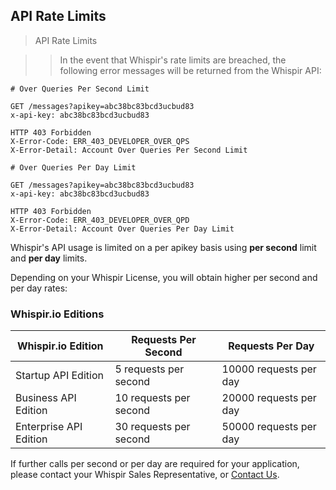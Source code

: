 ## API Rate Limits

> API Rate Limits

> > In the event that Whispir's rate limits are breached, the following error messages will be returned from the Whispir API:

```shell
# Over Queries Per Second Limit 

GET /messages?apikey=abc38bc83bcd3ucbud83
x-api-key: abc38bc83bcd3ucbud83

HTTP 403 Forbidden
X-Error-Code: ERR_403_DEVELOPER_OVER_QPS
X-Error-Detail: Account Over Queries Per Second Limit

# Over Queries Per Day Limit

GET /messages?apikey=abc38bc83bcd3ucbud83
x-api-key: abc38bc83bcd3ucbud83

HTTP 403 Forbidden
X-Error-Code: ERR_403_DEVELOPER_OVER_QPD
X-Error-Detail: Account Over Queries Per Day Limit
```

Whispir's API usage is limited on a per apikey basis using **per second** limit and **per day** limits.

Depending on your Whispir License, you will obtain higher per second and per day rates:

### Whispir.io Editions

Whispir.io Edition | Requests Per Second | Requests Per Day
-------------- | -------------- | --------------
Startup API Edition | 5 requests per second | 10000 requests per day
Business API Edition | 10 requests per second | 20000 requests per day
Enterprise API Edition | 30 requests per second | 50000 requests per day

If further calls per second or per day are required for your application, please contact your Whispir Sales Representative, or [Contact Us](https://whispir.io/contact/).
